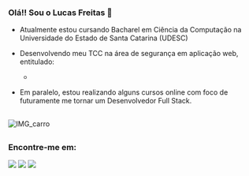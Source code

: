 
### Olá!! Sou o Lucas Freitas  👋

- Atualmente estou cursando Bacharel em Ciência da Computação na Universidade do Estado de Santa Catarina (UDESC)

- Desenvolvendo meu TCC na área de segurança em aplicação web, entitulado:
 
    -  

- Em paralelo, estou realizando alguns cursos online com foco de futuramente me tornar um Desenvolvedor Full Stack.




##



<div>
  <img align="center" alt="IMG_carro" src="https://64.media.tumblr.com/21996c686e3958128a17819c70ea65cf/ddec1fd4ec904990-05/s2048x3072/63dd526de11317be2f269c76a8e8577569fe57e2.jpg">


  </div>

##



### Encontre-me em: 

<div>
  <a href="https://www.linkedin.com/in/lucas-eduardo-rosa-de-freitas-3b9993202/" target="_blank"><img src="https://img.shields.io/badge/LinkedIn-0077B5?style=for-the-badge&logo=linkedin&logoColor=white" target="_blank"></a>
  <a href="mailto:lucas_rfreitas@outlook.com.br" target="_blank"><img src="https://img.shields.io/badge/Microsoft_Outlook-0078D4?style=for-the-badge&logo=microsoft-outlook&logoColor=white" target="_blank"></a>
  <a href="https://www.instagram.com/kiinhaaas/" target="_blank"><img src="https://img.shields.io/badge/Instagram-E4405F?style=for-the-badge&logo=instagram&logoColor=white" target="_blank"></a>
  
</div>




